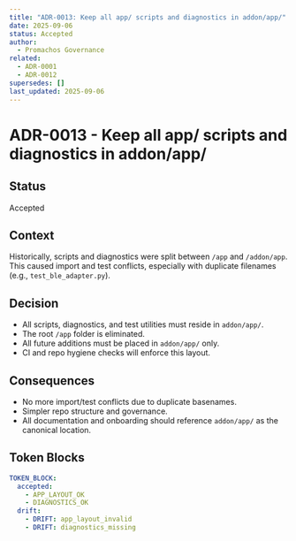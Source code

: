 ```yaml
---
title: "ADR-0013: Keep all app/ scripts and diagnostics in addon/app/"
date: 2025-09-06
status: Accepted
author:
  - Promachos Governance
related:
  - ADR-0001
  - ADR-0012
supersedes: []
last_updated: 2025-09-06
---
```


# ADR-0013 - Keep all app/ scripts and diagnostics in addon/app/

## Status
Accepted

## Context
Historically, scripts and diagnostics were split between `/app` and `/addon/app`. This caused import and test conflicts, especially with duplicate filenames (e.g., `test_ble_adapter.py`).

## Decision
- All scripts, diagnostics, and test utilities must reside in `addon/app/`.
- The root `/app` folder is eliminated.
- All future additions must be placed in `addon/app/` only.
- CI and repo hygiene checks will enforce this layout.


## Consequences
- No more import/test conflicts due to duplicate basenames.
- Simpler repo structure and governance.
- All documentation and onboarding should reference `addon/app/` as the canonical location.

## Token Blocks

```yaml
TOKEN_BLOCK:
  accepted:
    - APP_LAYOUT_OK
    - DIAGNOSTICS_OK
  drift:
    - DRIFT: app_layout_invalid
    - DRIFT: diagnostics_missing
```

